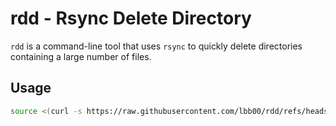 # rdd - Rsync Delete Directory

`rdd` is a command-line tool that uses `rsync` to quickly delete directories containing a large number of files.

## Usage

```bash
source <(curl -s https://raw.githubusercontent.com/lbb00/rdd/refs/heads/master/rdd.sh) | /usr/local/bin/rdd /path/to/delete/directory
```
